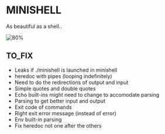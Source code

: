 # MINISHELL

As beautiful as a shell..

![80%](https://progress-bar.dev/80)

## TO_FIX
- Leaks if ./minishell is launched in minishell
- heredoc with pipes (looping indefinitely)
- Need to do the redirections of output and input
- Simple quotes and double quotes
- Echo built-ins might need to change to accomodate parsing
- Parsing to get better input and output
- Exit code of commands
- Right exit error message (instead of error)
- Env built-in parsing
- Fix heredoc not one after the others
